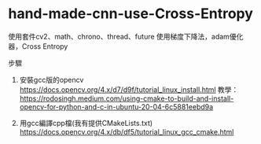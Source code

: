 # hand-made-cnn-use-Cross-Entropy


使用套件cv2、math、chrono、thread、future
使用梯度下降法，adam優化器，Cross Entropy



步驟
1. 安裝gcc版的opencv
 https://docs.opencv.org/4.x/d7/d9f/tutorial_linux_install.html
 教學：https://rodosingh.medium.com/using-cmake-to-build-and-install-opencv-for-python-and-c-in-ubuntu-20-04-6c5881eebd9a

 
2. 用gcc編譯cpp檔(我有提供CMakeLists.txt)
 https://docs.opencv.org/4.x/db/df5/tutorial_linux_gcc_cmake.html
